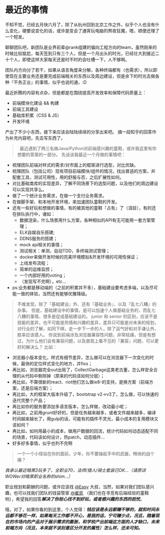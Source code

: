# 最近的事情

不知不觉，已经五月快六月了，除了从杭州回到北京工作之外，似乎个人也没有什么变化，硬要说变化的话，或许是变会了通宵玩电脑的熬夜狂魔，嗯，顺便还理了一个短发。

聊聊团队吧，新团队是业界前辈@rank组建的偏向工程方向的team，虽然刚来的时候比较尴尬，每天签到只有三个人，但是一个月出头的时光，已经壮大到接近二十个人，即使这样大家每天还是时不时的会吐槽一下，人不够啊。

团队内方向分了若干，如果从语言角度来分解，各种终端都有（也需求），所以即使现在主要业务还是要完成前端相关的东西以及周边建设，但是余下的时光去做各种『不务正业』的事情，似乎也说的通，:D

最近折腾的内容有点杂，但是都是在围绕提高开发效率和保障代码质量上：

*   前端模块化建设 && 构建
*   前端工具建设
*   基础库积累（CSS & JS）
*   开发环境

产出了不少小东西，接下来应该会陆陆续续的分享出来吧。 摘一段知乎的回答作为补充内容吧，先去写东西了。

>   最近遇到了两三名做Java/Python对前端感兴趣的童鞋，或许我这里有你想要的答案的一部分。 先谈谈我最近一个月做的事情吧：

*   梳理团队前端对样式的需求/对市面上的框架进行选型，对比优缺。
*   梳理团队（包括公司）现有项目前端模块/组件的情况，找出普适的方案，并配套工具，测试可用性，用的舒服与否，之后扩展性如何。
*   对比基础类库的实现差异，了解不同场景下的选型问题，以及他们的周边建设可以实现共享么。
*   做了一个统计业务需求，在做一个支付业务需求。
*   在做脚手架、和本地开发环境，来加速团队童鞋的开发。
*   还有一些好玩和想做的事情，有的被其他的童鞋『占有』了（泪目），有的还在排队执行中，诸如：
    *   数据渲染，什么场景用什么方案，各种相似的API有无可能用一套方案管理；
    *   ELK自娱自乐搭建;
    *   DDNS服务的搭建；
    *   mock api相关的事情；
    *   测试相关：单测，自动TDD，多终端测试管理；
    *   docker来做开发时候的完美环境模拟&开发环境的可用性保证；
    *   上线发布流程；
    *   简单的运维监控；
    *   一个内部好用的voting；
    *   （发现写不完啊），etc...
*   ps:业务都是移动端的（之前的积累并不多），基础建设要考虑多端，以及尽可能一致的体验，当然还有能够优雅降级。
 
> 不难发现，除了『基础建设』外、还有『基础业务』、以及『乱七八糟』的杂事。 但是，基础建设中的事情，是可以加速个人做基础业务的，而乱七八糟的事情，很多是促成基础建设的。 junior 和 senior 的区别，应该不是技能的差异，也不可能是热情和兴趣的差异，差异只可能是对未来的规划，对行业的了解，如同下棋，走一步下一步的人，除了运气好和对手谦让外，胜率应该感人。 你说到前端涉及浏览器兼容性问题，非常枯燥，但是有想过，为什么他们会有兼容问题，以及直观上看不见的『兼容』问题，可以更好的解决么？ 比如：
 
*   浏览器小版本变化，样式有细节差异，怎么做可以在浏览器下一次变化的时候，最快的定位样式变化的地方，并fixs；
*   再比如，浏览器完全out出局了，CollectGarbage这类老古董，怎么样安全合理的从代码中剔除掉（原来的代码该如何分层）；
*   再比如，不算很新的react、riot他们怎么做ie8-的支持，是换方案（前端方案，还是后端方案）；
*   再比如，大的框架大版本升级了，bootstrap v2->v3了，怎么做，可以快速的迭代完整个产品；
*   再比如你的服务要添加多语言版本，怎么样做，改动最小呢；
*   再比如，之前用grunt好好的，但是任务越来越多，或者文件越来越多，编译时间越来越长了，用gulp的话，可能有的插件不灵光，最小成本的复用模块又该如何？
*   再比如，如何用最小的成本，做用户数据的回流，统计代码如何动态适配不同的场景，代码该如何设计，热patch，动态插件...
*   好多好多事情，似乎也列不完啊

> 一个一个小怪站在你的面前，少年，你不要操起手中的武器，畅快的战个痛？ 

_我承认最近暗黑3玩多了，全职业70，法师/猎人/骑士套装已OK...（请原谅WOWer对暗黑职业名称的shim...）_ 

职业规划和薪酬的问题，或许应该找 [@Easy](http://www.zhihu.com/people/5b10ace3506cf9dccf10ff30aed5288a) 大叔，当然，如果对我们团队感兴趣，也可以找我们团队的钱袋管家 [@崔凯](http://www.zhihu.com/people/b67c595a520c5973cb08fb7f121f961b) （我们也在寻觅有后端经验的童鞋哟），希望我的回答***解决了你担心找不到好玩，或者感兴趣的东西的担忧***。

哦，对了，如果你看的到这里，个人觉得：***钱应该是永远都赚不够的，就和时间永远都不够花一样，如果每天工作都不开心，是我的话，宁可赚少点，况且，随着现在的市场内的产品对于展示需求的膨胀，和学校产出前端这方面的人才缺口，未来前端方向（况且，本来就不该刻意区分开发的属性）怎么样，还未可知。***

